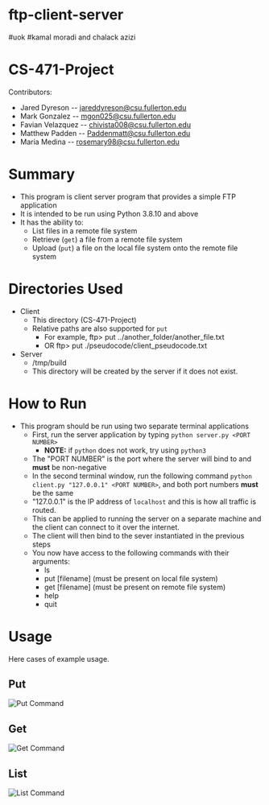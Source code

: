 # ftp-client-server
#uok 
#kamal moradi and chalack azizi
# CS-471-Project

Contributors:
- Jared Dyreson    --  jareddyreson@csu.fullerton.edu
- Mark Gonzalez -- mgon025@csu.fullerton.edu
- Favian Velazquez -- chivista008@csu.fullerton.edu
- Matthew Padden   --  Paddenmatt@csu.fullerton.edu
- Maria Medina -- rosemary98@csu.fullerton.edu

# Summary

- This program is client server program that provides a simple FTP application
- It is intended to be run using Python 3.8.10 and above
- It has the ability to:
    * List files in a remote file system
    * Retrieve (`get`) a file from a remote file system
    * Upload (`put`) a file on the local file system onto the remote file system

# Directories Used

- Client
    * This directory (CS-471-Project)
    * Relative paths are also supported for `put`
        + For example, ftp> put ../another_folder/another_file.txt
        + OR ftp> put ./pseudocode/client_pseudocode.txt
- Server
    * /tmp/build
    * This directory will be created by the server if it does not exist.

# How to Run

- This program should be run using two separate terminal applications
    * First, run the server application by typing `python server.py <PORT NUMBER>`
        + **NOTE:** if `python` does not work, try using `python3`
    * The "PORT NUMBER" is the port where the server will bind to and **must** be non-negative
    * In the second terminal window, run the following command `python client.py "127.0.0.1" <PORT NUMBER>`, and both port numbers **must** be the same
    * "127.0.0.1" is the IP address of `localhost` and this is how all traffic is routed. 
    * This can be applied to running the server on a separate machine  and the client can connect to it over the internet.
    * The client will then bind to the sever instantiated in the previous steps
    * You now have access to the following commands with their arguments:
        + ls
        + put [filename] (must be present on local file system)
        + get [filename] (must be present on remote file system)
        + help
        + quit



# Usage

Here cases of example usage.

## Put

![Put Command](assets/02_Put_Command.png)

## Get

![Get Command](assets/03_Get_Command.png)

## List

![List Command](assets/01_LS_Command.png)
